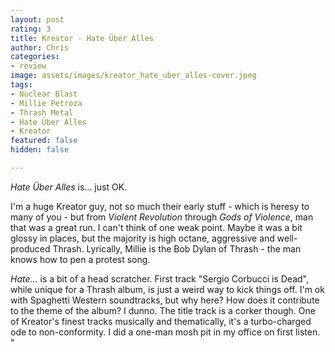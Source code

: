 ```yaml
---
layout: post
rating: 3
title: Kreator - Hate Über Alles
author: Chris
categories:
- review
image: assets/images/kreator_hate_uber_alles-cover.jpeg
tags:
- Nuclear Blast
- Millie Petroza
- Thrash Metal
- Hate Über Alles
- Kreator
featured: false
hidden: false

---
```

_Hate Über Alles_ is... just OK.   

I'm a huge Kreator guy, not so much their early stuff - which is heresy to many of you - but from _Violent Revolution_ through _Gods of Violence_, man that was a great run.  I can't think of one weak point. Maybe it was a bit glossy in places, but the majority is high octane, aggressive and well-produced Thrash.  Lyrically, Millie is the Bob Dylan of Thrash - the man knows how to pen a protest song. 

_Hate..._ is a bit of a head scratcher. First track "Sergio Corbucci is Dead", while unique for a Thrash album, is just a weird way to kick things off.  I'm ok with Spaghetti Western soundtracks, but why here? How does it contribute to the theme of the album?  I dunno.  The title track is a corker though. One of Kreator's finest tracks musically and thematically, it's a turbo-charged ode to non-conformity.  I did a one-man mosh pit in my office on first listen.  "